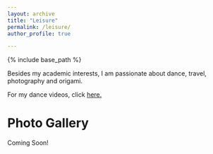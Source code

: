 ```yaml
---
layout: archive
title: "Leisure"
permalink: /leisure/
author_profile: true

---
```


{% include base_path %}

Besides my academic interests, I am passionate about dance, travel, photography and origami.

For my dance videos, click [here.](https://www.youtube.com/playlist?list=PLcnIS_QQxbfi6pMZFp8i_mGnmUf6J8elc)

Photo Gallery
===============

Coming Soon!
 

